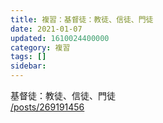 ```yaml
---
title: 複習：基督徒：教徒、信徒、門徒
date: 2021-01-07
updated: 1610024400000
category: 複習
tags: []
sidebar: 
---
```


<p>基督徒：教徒、信徒、門徒<br/>
<a href="/posts/269191456" target="_blank">/posts/269191456</a></p>
<p> </p>
